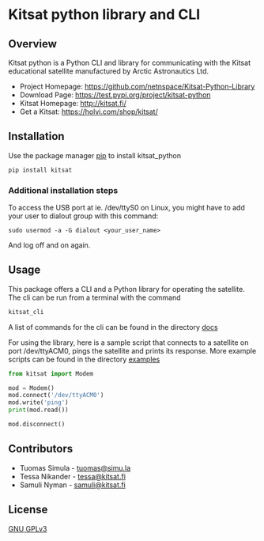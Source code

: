 # Kitsat python library and CLI

## Overview

Kitsat python is a Python CLI and library for communicating with the Kitsat educational satellite manufactured by Arctic Astronautics Ltd.

 * Project Homepage: https://github.com/netnspace/Kitsat-Python-Library
 * Download Page: https://test.pypi.org/project/kitsat-python
 * Kitsat Homepage: http://kitsat.fi/
 * Get a Kitsat: https://holvi.com/shop/kitsat/

## Installation

Use the package manager [pip](https://pip.pypa.io/en/stable/) to install kitsat_python

```bash
pip install kitsat
```

### Additional installation steps

To access the USB port at ie. /dev/ttyS0 on Linux, you might have to add your user to dialout group with this command:
```
sudo usermod -a -G dialout <your_user_name>
```
And log off and on again.

## Usage

This package offers a CLI and a Python library for operating the satellite. The cli can be run from a terminal with the command

```bash
kitsat_cli
```

A list of commands for the cli can be found in the directory [docs](docs)


For using the library, here is a sample script that connects to a satellite on port /dev/ttyACM0, pings the satellite and prints its response. More example scripts can be found in the directory [examples](examples)

```python
from kitsat import Modem

mod = Modem()
mod.connect('/dev/ttyACM0')
mod.write('ping')
print(mod.read())

mod.disconnect()
```

## Contributors
 * Tuomas Simula - <tuomas@simu.la>
 * Tessa Nikander - <tessa@kitsat.fi>
 * Samuli Nyman - <samuli@kitsat.fi>

## License
[GNU GPLv3](https://choosealicense.com/licenses/gpl-3.0)